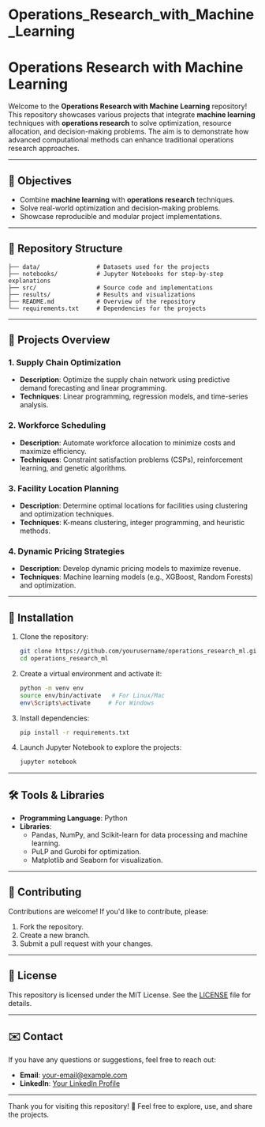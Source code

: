 # Operations_Research_with_Machine_Learning

# Operations Research with Machine Learning

Welcome to the **Operations Research with Machine Learning** repository! This repository showcases various projects that integrate **machine learning** techniques with **operations research** to solve optimization, resource allocation, and decision-making problems. The aim is to demonstrate how advanced computational methods can enhance traditional operations research approaches.

---

## 🚀 Objectives
- Combine **machine learning** with **operations research** techniques.
- Solve real-world optimization and decision-making problems.
- Showcase reproducible and modular project implementations.

---

## 📂 Repository Structure

```plaintext
├── data/                # Datasets used for the projects
├── notebooks/           # Jupyter Notebooks for step-by-step explanations
├── src/                 # Source code and implementations
├── results/             # Results and visualizations
├── README.md            # Overview of the repository
└── requirements.txt     # Dependencies for the projects
```

---

## 📑 Projects Overview

### 1. **Supply Chain Optimization**
   - **Description**: Optimize the supply chain network using predictive demand forecasting and linear programming.
   - **Techniques**: Linear programming, regression models, and time-series analysis.

### 2. **Workforce Scheduling**
   - **Description**: Automate workforce allocation to minimize costs and maximize efficiency.
   - **Techniques**: Constraint satisfaction problems (CSPs), reinforcement learning, and genetic algorithms.

### 3. **Facility Location Planning**
   - **Description**: Determine optimal locations for facilities using clustering and optimization techniques.
   - **Techniques**: K-means clustering, integer programming, and heuristic methods.

### 4. **Dynamic Pricing Strategies**
   - **Description**: Develop dynamic pricing models to maximize revenue.
   - **Techniques**: Machine learning models (e.g., XGBoost, Random Forests) and optimization.

---

## 🔧 Installation

1. Clone the repository:
   ```bash
   git clone https://github.com/yourusername/operations_research_ml.git
   cd operations_research_ml
   ```

2. Create a virtual environment and activate it:
   ```bash
   python -m venv env
   source env/bin/activate   # For Linux/Mac
   env\Scripts\activate     # For Windows
   ```

3. Install dependencies:
   ```bash
   pip install -r requirements.txt
   ```

4. Launch Jupyter Notebook to explore the projects:
   ```bash
   jupyter notebook
   ```

---

## 🛠️ Tools & Libraries

- **Programming Language**: Python
- **Libraries**:
  - Pandas, NumPy, and Scikit-learn for data processing and machine learning.
  - PuLP and Gurobi for optimization.
  - Matplotlib and Seaborn for visualization.

---

## 🤝 Contributing

Contributions are welcome! If you'd like to contribute, please:
1. Fork the repository.
2. Create a new branch.
3. Submit a pull request with your changes.

---

## 📄 License

This repository is licensed under the MIT License. See the [LICENSE](LICENSE) file for details.

---

## ✉️ Contact

If you have any questions or suggestions, feel free to reach out:
- **Email**: [your-email@example.com](mailto:your-email@example.com)
- **LinkedIn**: [Your LinkedIn Profile](https://www.linkedin.com/in/your-profile)

---

Thank you for visiting this repository! 🌟 Feel free to explore, use, and share the projects.
